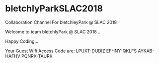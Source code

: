 # bletchlyParkSLAC2018
Collaboration Channel For bletchleyPark @ SLAC 2018


Welcome to team bletchlyPark @ SLAC 2018...

Happy Coding...

Your Guest Wifi Access Code are:
LPUXT-DUDIZ
EFHNY-QKLFS
AYKAB-HAFHV
PQNRX-TAURK
